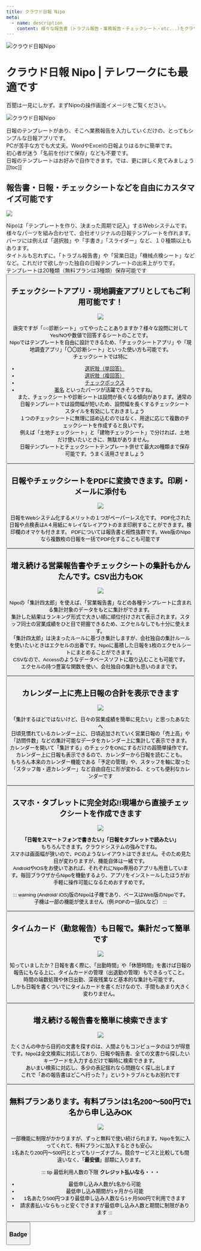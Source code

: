 ```yaml
---
title: クラウド日報 Nipo
meta:
  - name: description
    content: 様々な報告書（トラブル報告・業務報告・チェックシート・etc...)をクラウドシステム化します。モバイル対応！集計や印刷も簡単
---
```


![クラウド日報Nipo](/top.png)
# クラウド日報 Nipo | テレワークにも最適です


百聞は一見にしかず。まずNipoの操作画面イメージをご覧ください。  

![クラウド日報Nipo](/topmovie.gif)  

日報のテンプレートがあり、そこへ業務報告を入力していくだけの、とってもシンプルな日報アプリです。  
PCが苦手な方でも大丈夫。WordやExcelの日報よりはるかに簡単です。  
初心者が迷う「名前を付けて保存」なども不要です。  
日報のテンプレートはお好みで自作できます。では、更に詳しく見てみましょう
[[toc]]
## 報告書・日報・チェックシートなどを自由にカスタマイズ可能です
![](/icatch/icatch1.png)  

Nipoは「テンプレートを作り、決まった周期で記入」するWebシステムです。  
様々なパーツを組み合わせて、会社オリジナルの日報テンプレートを作れます。パーツには例えば「選択肢」や「手書き」「スライダー」など、１０種類以上もあります。  
タイトルも忘れずに。「トラブル報告書」や「営業日誌」「機械点検シート」などなど。これだけで欲しかった独自の日報テンプレートの出来上がりです。  
テンプレートは20種類（無料プランは3種類）保存可能です  
<Button label="テンプレートについて詳しく見る" url="/manual/template/_make.html" />


## チェックシートアプリ・現地調査アプリとしてもご利用可能です！
![](/icatch/icatch2.png)  

唐突ですが「○○診断シート」ってやったことありますか？様々な設問に対してYes/NOや数値で回答するシートのことです。  
Nipoではテンプレートを自由に設計できるため、「チェックシートアプリ」や「現地調査アプリ」「〇〇診断シート」といった使い方も可能です。  
チェックシートでは特に

- [選択肢（単回答）](/manual/template/select1)
- [選択肢（複回答）](/manual/template/select2)
- [チェックボックス](/manual/template/checkbox)
- [署名](/manual/template/sign)
といったパーツが活躍できそうですね。  
また、チェックシートや診断シートは設問が長くなる傾向があります。通常の日報テンプレートでは設問幅が短いため、設問幅を長くするチェックシートスタイルを有効にしておきましょう  
１つのチェックシートに無理に詰め込むのではなく、用途に応じて複数のチェックシートを作成すると良いです。  
例えば「土地チェックシート」と「建物チェックシート」で分ければ、土地だけ使いたいときに、無駄がありません。  
日報テンプレートとチェックシートテンプレート併せて最大20種類まで保存可能です。うまく活用させましょう  
<Button label="チェックシートについて詳しく見る" url="/idea/checksheet.html" />


## 日報やチェックシートをPDFに変換できます。印刷・メールに添付も  
![](/icatch/icatch3.png)  

日報をWebシステム化するメリットの１つがペーパーレス化です。
PDF化された日報や点検表はA４用紙にキレイなレイアウトのまま印刷することができます。検印欄のオマケも付きます。
PDFについては報告書と相性抜群です。Web版のNipoなら複数枚の日報を一括でPDF化することも可能です

<Button label="PDFについて詳しく見る" url="/manual/utility/pdf.html" />


## 増え続ける営業報告書やチェックシートの集計もかんたんです。CSV出力もOK
![](/icatch/icatch4.png)  

Nipoの「集計四太郎」を使えば、「営業報告書」などの各種テンプレートに含まれる集計対象のデータをもとに集計ができます。  
集計した結果はランキング形式で大きい順に順位付けされて表示されます。スタッフ同士の営業成績をひと目で把握できるため、エクセルなしでも十分に使えます。  
「集計四太郎」は決まったルールに基づき集計しますが、会社独自の集計ルールを使いたいときはエクセルの出番です。Nipoに蓄積した日報を1枚のエクセルシートにまとめることができます。  
CSVなので、Accessのようなデータベースソフトに取り込むことも可能です。  
エクセルの持つ豊富な関数を使い、会社独自の集計も思いのままです。

<Button label="集計について詳しく見る" url="/manual/utility/analyze.html" />


## カレンダー上に売上日報の合計を表示できます
![](/icatch/icatch5.png)  

「集計するほどではないけど、日々の営業成績を簡単に見たい」と思ったあなたへ   
日頃見慣れているカレンダー上に、日頃追加されていく営業日報の「売上高」や「訪問件数」などの集計可能なデータをカレンダー上に集計して表示できます。  
カレンダーを開いて「集計する」のチェックをONにするだけの超簡単操作です。カレンダー上に日報も表示できるので、カレンダーから日報を読むことも。  
もちろん本来のカレンダー機能である「予定の管理」や、スタッフを軸に取った「スタッフ毎・週カレンダー」など自由自在に形が変わる、とっても便利なカレンダーです  

<Button label="カレンダーについて詳しく見る" url="/manual/calendar/calendar.html" />


## スマホ・タブレットに完全対応!!現場から直接チェックシートを作成できます
![](/icatch/icatch6.png)  

**「日報をスマートフォンで書きたい」「日報をタブレットで読みたい」**  
もちろんできます。クラウドシステムの強みですね。  
スマホは画面幅が狭いので、PCのようなレイアウトはできません。そのため見た目が変わりますが、機能自体は一緒です。  
AndroidやiOSをお使いであれば、それぞれにNipo専用のアプリも用意しています。毎回ブラウザからNipoを機動するより、アプリをインストールしたほうがお手軽に操作可能になるためおすすめです。

::: warning
(Android/ iOS)版のNipoは子機であり、ベースはWeb版のNipoです。  
子機は一部の機能が使えません（例:PDFの一括DLなど）
:::

<Button label="スマホ・タブレットについて詳しく見る" url="/idea/smartphone.html" />


## タイムカード（勤怠報告）も日報で。集計だって簡単です
![](/icatch/icatch7.png)  

知っていましたか？日報を書く際に、「出勤時間」や「休憩時間」を書けば日報の報告にもなる上に、タイムカードの管理（出退勤の管理）もできるってこと。  
時間の端数処理や休日出勤、深夜残業など基本的な集計も可能です。  
しかも日報を書くついでにタイムカードを書くだけなので、手間もあまり大きく変わりません。  

<Button label="タイムカードについて詳しく見る" url="/manual/timecard/timecard.html" />


## 増え続ける報告書を簡単に検索できます
![](/icatch/icatch8.gif)  

たくさんの中から目的の文書を探すのは、人間よりもコンピュータのほうが得意です。Nipoは全文検索に対応しており、日報や報告書、全ての文書から探したいキーワードを入力するだけで瞬時に検索できます。  
あいまい検索に対応し、多少の表記揺れなら問題なく探し出します  
これで「あの報告書はどこへ行った？」というトラブルともお別れです

<Button label="検索について詳しく見る" url="/manual/res/search.html" />


## 無料プランあります。有料プランは1名200〜500円で1名から申し込みOK
![](/icatch/icatch9.png)  

一部機能に制限がかかりますが、ずっと無料で使い続けられます。Nipoを気に入ってくれて、有料プランに加入するときも安心。  
1名あたり200円〜500円ととってもリーズナブル。競合サービスと比較しても間違いなく、「**最安値**」部類に入ります。  

::: tip 最低利用人数の下限
**クレジット払いなら・・・**
- 最低申し込み人数が1名から可能
- 最低申し込み期間が1ヶ月から可能
- 1名あたり500円つまり最低申し込み人数なら1ヶ月500円で利用できます
- 請求書払いならもっと安くできますが最低申し込み人数と期間に制限があります
:::

<Button label="無料と有料の違いについて詳しく見る" url="/price/" />




### Badge <Badge text="beta" type="warning" /> <Badge text="default theme"/>
